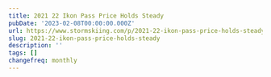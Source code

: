 ```yaml
---
title: 2021 22 Ikon Pass Price Holds Steady
pubDate: '2023-02-08T00:00:00.000Z'
url: https://www.stormskiing.com/p/2021-22-ikon-pass-price-holds-steady
slug: 2021-22-ikon-pass-price-holds-steady
description: ''
tags: []
changefreq: monthly
---
```


<!-- Add post content below -->
